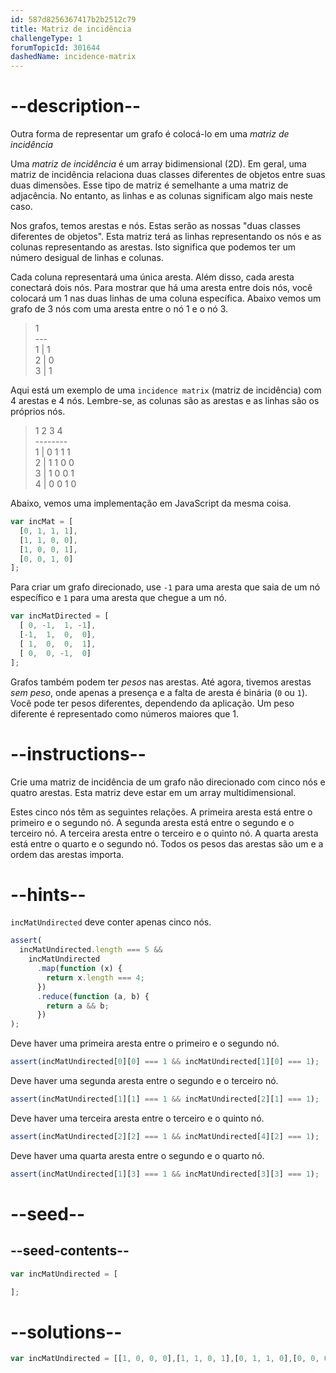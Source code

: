 ```yaml
---
id: 587d8256367417b2b2512c79
title: Matriz de incidência
challengeType: 1
forumTopicId: 301644
dashedName: incidence-matrix
---
```


# --description--

Outra forma de representar um grafo é colocá-lo em uma <dfn>matriz de incidência</dfn>

Uma <dfn>matriz de incidência</dfn> é um array bidimensional (2D). Em geral, uma matriz de incidência relaciona duas classes diferentes de objetos entre suas duas dimensões. Esse tipo de matriz é semelhante a uma matriz de adjacência. No entanto, as linhas e as colunas significam algo mais neste caso.

Nos grafos, temos arestas e nós. Estas serão as nossas "duas classes diferentes de objetos". Esta matriz terá as linhas representando os nós e as colunas representando as arestas. Isto significa que podemos ter um número desigual de linhas e colunas.

Cada coluna representará uma única aresta. Além disso, cada aresta conectará dois nós. Para mostrar que há uma aresta entre dois nós, você colocará um 1 nas duas linhas de uma coluna específica. Abaixo vemos um grafo de 3 nós com uma aresta entre o nó 1 e o nó 3.

<blockquote>    1<br>   ---<br>1 | 1<br>2 | 0<br>3 | 1</blockquote>

Aqui está um exemplo de uma `incidence matrix` (matriz de incidência) com 4 arestas e 4 nós. Lembre-se, as colunas são as arestas e as linhas são os próprios nós.

<blockquote>    1 2 3 4<br>   --------<br>1 | 0 1 1 1<br>2 | 1 1 0 0<br>3 | 1 0 0 1<br>4 | 0 0 1 0</blockquote>

Abaixo, vemos uma implementação em JavaScript da mesma coisa.

```js
var incMat = [
  [0, 1, 1, 1],
  [1, 1, 0, 0],
  [1, 0, 0, 1],
  [0, 0, 1, 0]
];
```

Para criar um grafo direcionado, use `-1` para uma aresta que saia de um nó específico e `1` para uma aresta que chegue a um nó.

```js
var incMatDirected = [
  [ 0, -1,  1, -1],
  [-1,  1,  0,  0],
  [ 1,  0,  0,  1],
  [ 0,  0, -1,  0]
];
```

Grafos também podem ter <dfn>pesos</dfn> nas arestas. Até agora, tivemos arestas <dfn>sem peso</dfn>, onde apenas a presença e a falta de aresta é binária (`0` ou `1`). Você pode ter pesos diferentes, dependendo da aplicação. Um peso diferente é representado como números maiores que 1.

# --instructions--

Crie uma matriz de incidência de um grafo não direcionado com cinco nós e quatro arestas. Esta matriz deve estar em um array multidimensional.

Estes cinco nós têm as seguintes relações. A primeira aresta está entre o primeiro e o segundo nó. A segunda aresta está entre o segundo e o terceiro nó. A terceira aresta entre o terceiro e o quinto nó. A quarta aresta está entre o quarto e o segundo nó. Todos os pesos das arestas são um e a ordem das arestas importa.

# --hints--

`incMatUndirected` deve conter apenas cinco nós.

```js
assert(
  incMatUndirected.length === 5 &&
    incMatUndirected
      .map(function (x) {
        return x.length === 4;
      })
      .reduce(function (a, b) {
        return a && b;
      })
);
```

Deve haver uma primeira aresta entre o primeiro e o segundo nó.

```js
assert(incMatUndirected[0][0] === 1 && incMatUndirected[1][0] === 1);
```

Deve haver uma segunda aresta entre o segundo e o terceiro nó.

```js
assert(incMatUndirected[1][1] === 1 && incMatUndirected[2][1] === 1);
```

Deve haver uma terceira aresta entre o terceiro e o quinto nó.

```js
assert(incMatUndirected[2][2] === 1 && incMatUndirected[4][2] === 1);
```

Deve haver uma quarta aresta entre o segundo e o quarto nó.

```js
assert(incMatUndirected[1][3] === 1 && incMatUndirected[3][3] === 1);
```

# --seed--

## --seed-contents--

```js
var incMatUndirected = [

];
```

# --solutions--

```js
var incMatUndirected = [[1, 0, 0, 0],[1, 1, 0, 1],[0, 1, 1, 0],[0, 0, 0, 1],[0, 0, 1, 0]];
```
